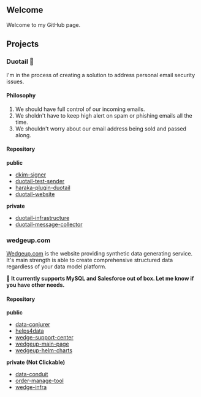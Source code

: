 ## Welcome
Welcome to my GitHub page.

## Projects

### Duotail 🚜
I'm in the process of creating a solution to address personal email security issues.

#### Philosophy
1. We should have full control of our incoming emails.
2. We sholdn't have to keep high alert on spam or phishing emails all the time.
3. We shouldn't worry about our email address being sold and passed along.

#### Repository
**public**

- [dkim-signer](https://github.com/taodong/mail-dkim-signer)
- [duotail-test-sender](https://github.com/taodong/duotail-test-sender)
- [haraka-plugin-duotail](https://github.com/taodong/hakara-plugin-duotail)
- [duotail-website](https://github.com/taodong/duotail-website)

**private**
- [duotail-infrastructure](https://github.com/taodong/duotail-infra)
- [duotail-message-collector](https://github.com/taodong/duotail-message-collector)
  

### wedgeup.com
[Wedgeup.com](www.wedgeup.com) is the website providing synthetic data generating service. It's main strength is able to create comprehensive structured data regardless of your data model platform. 

**🌱 It currently supports MySQL and Salesforce out of box. Let me know if you have other needs.**

#### Repository
**public**

- [data-conjurer](https://github.com/taodong/data-conjurer)
- [helps4data](https://github.com/taodong/helps4data)
- [wedge-support-center](https://github.com/taodong/wedge-support-center)
- [wedgeup-main-page](https://github.com/taodong/wedgeup-main-page)
- [wedgeup-helm-charts](https://github.com/taodong/wedgeup-helm-charts)

**private (Not Clickable)**
- [data-conduit](https://github.com/taodong/data-conduit)
- [order-manage-tool](https://github.com/taodong/order-manage-tool)
- [wedge-infra](https://github.com/taodong/wedge-infra)
